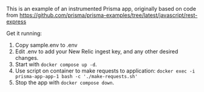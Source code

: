 This is an example of an instrumented Prisma app, originally based on
code from
https://github.com/prisma/prisma-examples/tree/latest/javascript/rest-express

Get it running:

1. Copy sample.env to .env
2. Edit .env to add your New Relic ingest key, and any other desired changes.
3. Start with `docker compose up -d`.
4. Use script on container to make requests to application: `docker exec -i prisma-app-app-1 bash -c './make-requests.sh'` 
5. Stop the app with `docker compose down`.
